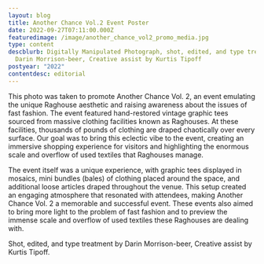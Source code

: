 ```yaml
---
layout: blog
title: Another Chance Vol.2 Event Poster
date: 2022-09-27T07:11:00.000Z
featuredimage: /image/another_chance_vol2_promo_media.jpg
type: content
descblurb: Digitally Manipulated Photograph, shot, edited, and type treatment by
  Darin Morrison-beer, Creative assist by Kurtis Tipoff
postyear: "2022"
contentdesc: editorial
---
```

This photo was taken to promote Another Chance Vol. 2, an event emulating the unique Raghouse aesthetic and raising awareness about the issues of fast fashion. The event featured hand-restored vintage graphic tees sourced from massive clothing facilities known as Raghouses. At these facilities, thousands of pounds of clothing are draped chaotically over every surface.
Our goal was to bring this eclectic vibe to the event, creating an immersive shopping experience for visitors and highlighting the enormous scale and overflow of used textiles that Raghouses manage.




The event itself was a unique experience, with graphic tees displayed in mosaics, mini bundles (bales) of clothing placed around the space, and additional loose articles draped throughout the venue. 
This setup created an engaging atmosphere that resonated with attendees, making Another Chance Vol. 2 a memorable and successful event. These events also aimed to bring more light to the problem of fast fashion and to preview the immense scale and overflow of used textiles these Raghouses are dealing with.

Shot, edited, and type treatment by Darin Morrison-beer, Creative assist by Kurtis Tipoff.
